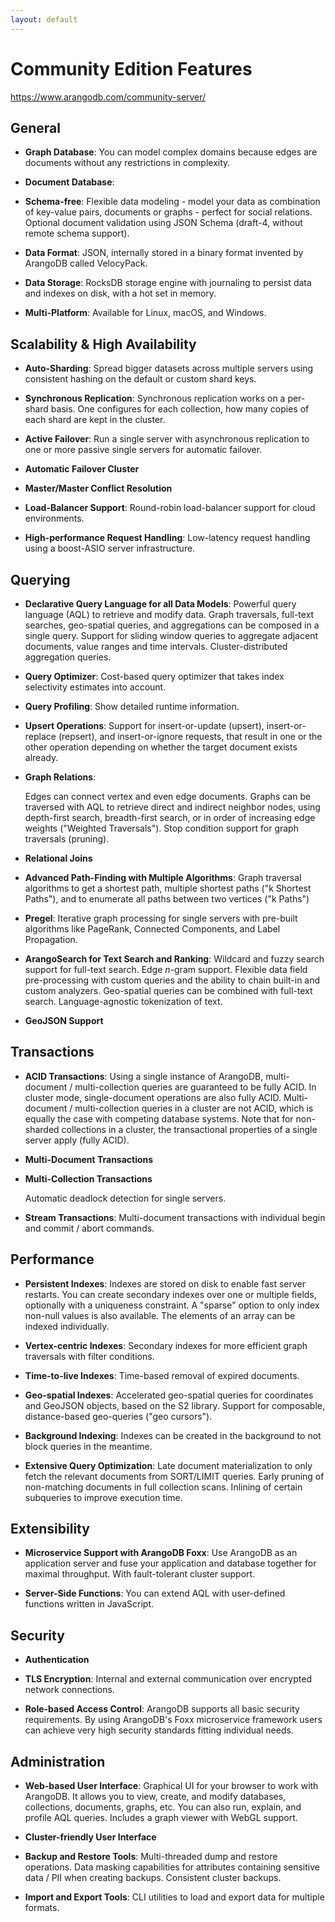 ```yaml
---
layout: default
---
```

# Community Edition Features

<https://www.arangodb.com/community-server/>

## General

- **Graph Database**:
  You can model complex domains because edges are documents without any
  restrictions in complexity.

- **Document Database**:

- **Schema-free**:
  Flexible data modeling - model your data as combination of key-value pairs,
  documents or graphs - perfect for social relations. Optional document
  validation using JSON Schema (draft-4, without remote schema support).

- **Data Format**:
  JSON, internally stored in a binary format invented by ArangoDB called
  VelocyPack.

- **Data Storage**:
  RocksDB storage engine with journaling to persist data and indexes on disk,
  with a hot set in memory.

- **Multi-Platform**:
  Available for Linux, macOS, and Windows. <!-- TODO: Limitations? -->

## Scalability & High Availability

- **Auto-Sharding**:
  Spread bigger datasets across multiple servers using consistent hashing on
  the default or custom shard keys.

- **Synchronous Replication**:
  Synchronous replication works on a per-shard basis. One configures for each
  collection, how many copies of each shard are kept in the cluster.

- **Active Failover**:
  Run a single server with asynchronous replication to one or more passive
  single servers for automatic failover.

- **Automatic Failover Cluster**

- **Master/Master Conflict Resolution**

- **Load-Balancer Support**:
  Round-robin load-balancer support for cloud environments.

- **High-performance Request Handling**:
  Low-latency request handling using a boost-ASIO server infrastructure.

## Querying

- **Declarative Query Language for all Data Models**:
  Powerful query language (AQL) to retrieve and modify data.
  Graph traversals, full-text searches, geo-spatial queries, and aggregations
  can be composed in a single query.
  Support for sliding window queries to aggregate adjacent documents, value
  ranges and time intervals.
  Cluster-distributed aggregation queries.

- **Query Optimizer**:
  Cost-based query optimizer that takes index selectivity estimates into account.
  <!-- TODO: Explain, batching?, lazy evaluation (stream)? -->

- **Query Profiling**:
  Show detailed runtime information.

- **Upsert Operations**:
  Support for insert-or-update (upsert), insert-or-replace (repsert), and
  insert-or-ignore requests, that result in one or the other operation depending
  on whether the target document exists already.

- **Graph Relations**:
  <!-- TODO: does this refer to the data model, graph traversals, or something else? -->
  Edges can connect vertex and even edge documents.
  Graphs can be traversed with AQL to retrieve direct and indirect neighbor
  nodes, using depth-first search, breadth-first search, or in order of
  increasing edge weights ("Weighted Traversals").
  Stop condition support for graph traversals (pruning).

- **Relational Joins**

- **Advanced Path-Finding with Multiple Algorithms**:
  Graph traversal algorithms
  to get a shortest path, multiple shortest paths ("k Shortest Paths"), and
  to enumerate all paths between two vertices ("k Paths")

- **Pregel**:
  Iterative graph processing for single servers with pre-built algorithms like
  PageRank, Connected Components, and Label Propagation.

- **ArangoSearch for Text Search and Ranking**:
  Wildcard and fuzzy search support for full-text search.
  Edge _n_-gram support.
  Flexible data field pre-processing with custom queries and the ability to
  chain built-in and custom analyzers.
  Geo-spatial queries can be combined with full-text search.
  Language-agnostic tokenization of text.

- **GeoJSON Support**

## Transactions

- **ACID Transactions**:
  Using a single instance of ArangoDB, multi-document / multi-collection
  queries are guaranteed to be fully ACID. In cluster mode, single-document
  operations are also fully ACID. Multi-document / multi-collection queries in
  a cluster are not ACID, which is equally the case with competing database
  systems. Note that for non-sharded collections in a cluster, the
  transactional properties of a single server apply (fully ACID).

- **Multi-Document Transactions**

- **Multi-Collection Transactions**

  Automatic deadlock detection for single servers.

- **Stream Transactions**:
  Multi-document transactions with individual begin and commit / abort commands.

## Performance

- **Persistent Indexes**:
  Indexes are stored on disk to enable fast server restarts. You can create
  secondary indexes over one or multiple fields, optionally with a uniqueness
  constraint. A "sparse" option to only index non-null values is also available.
  The elements of an array can be indexed individually.

- **Vertex-centric Indexes**:
  Secondary indexes for more efficient graph traversals with filter conditions.

- **Time-to-live Indexes**:
  Time-based removal of expired documents.

- **Geo-spatial Indexes**:
  Accelerated geo-spatial queries for coordinates and GeoJSON objects, based on
  the S2 library. <!-- TODO: list supported queries? Centroid-limitations? -->
  Support for composable, distance-based geo-queries ("geo cursors").

- **Background Indexing**:
  Indexes can be created in the background to not block queries in the meantime.

- **Extensive Query Optimization**: <!-- TODO, move to Querying? -->
  Late document materialization to only fetch the relevant documents from
  SORT/LIMIT queries. Early pruning of non-matching documents in full
  collection scans. Inlining of certain subqueries to improve execution time.


## Extensibility

- **Microservice Support with ArangoDB Foxx**:
  Use ArangoDB as an application server and fuse your application and database
  together for maximal throughput.
  With fault-tolerant cluster support.

- **Server-Side Functions**:
  You can extend AQL with user-defined functions written in JavaScript.

## Security

- **Authentication**

- **TLS Encryption**:
  Internal and external communication over encrypted network connections.

- **Role-based Access Control**: ArangoDB supports all basic security requirements. By using ArangoDB's Foxx
  microservice framework users can achieve very high security standards
  fitting individual needs.

## Administration

- **Web-based User Interface**:
  Graphical UI for your browser to work with ArangoDB. It allows you to
  view, create, and modify databases, collections, documents, graphs, etc.
  You can also run, explain, and profile AQL queries. Includes a graph viewer
  with WebGL support.

- **Cluster-friendly User Interface**

- **Backup and Restore Tools**:
  Multi-threaded dump and restore operations.
  Data masking capabilities for attributes containing sensitive data / PII when
  creating backups.
  Consistent cluster backups. <!-- TODO -->

- **Import and Export Tools**: CLI utilities to load and export data for multiple formats. <!-- TODO: List formats? -->
